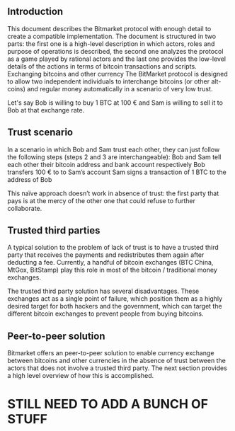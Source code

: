 ## Introduction

This document describes the Bitmarket protocol with enough detail to create a compatible implementation. The document is structured in two parts: the first one is a high-level description in which actors, roles and purpose of operations is described, the second one analyzes the protocol as a game played by rational actors and the last one provides the low-level details of the actions in terms of bitcoin transactions and scripts.
Exchanging bitcoins and other currency
The BitMarket protocol is designed to allow two independent individuals to interchange bitcoins (or other alt-coins) and regular money automatically in a scenario of very low trust.

Let's say Bob is willing to buy 1 BTC at 100 € and Sam is willing to sell it to Bob at that exchange rate.

## Trust scenario
In a scenario in which Bob and Sam trust each other, they can just follow the following steps (steps 2 and 3 are interchangeable):
Bob and Sam tell each other their bitcoin address and bank account respectively
Bob transfers 100 € to to Sam’s account
Sam signs a transaction of 1 BTC to the address of Bob

This naïve approach doesn’t work in absence of trust: the first party that pays is at the mercy of the other one that could refuse to further collaborate.

## Trusted third parties
A typical solution to the problem of lack of trust is to have a trusted third party that receives the payments and redistributes them again after deducting a fee. Currently, a handful of bitcoin exchanges (BTC China, MtGox, BitStamp) play this role in most of the bitcoin / traditional money exchanges.

The trusted third party solution has several disadvantages. These exchanges act as a single point of failure, which position them as a highly desired target for both hackers and the government, which can target the different bitcoin exchanges to prevent people from buying bitcoins.

## Peer-to-peer solution
Bitmarket offers an peer-to-peer solution to enable currency exchange between bitcoins and other currencies in the absence of trust between the actors that does not involve a trusted third party. The next section provides a high level overview of how this is accomplished.
# STILL NEED TO ADD A BUNCH OF STUFF